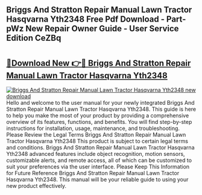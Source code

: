 ## Briggs And Stratton Repair Manual Lawn Tractor Hasqvarna Yth2348 Free Pdf Download - Part-pWz New Repair Owner Guide - User Service Edition CeZBq

# <h2><a href="http://bc82960.oget.top/?id=Briggs+And+Stratton+Repair+Manual+Lawn+Tractor+Hasqvarna+Yth2348">🔗Download New 👉🔴 Briggs And Stratton Repair Manual Lawn Tractor Hasqvarna Yth2348</a></h2>

[![Briggs And Stratton Repair Manual Lawn Tractor Hasqvarna Yth2348 new download](https://i.imgur.com/5g1atiW.png)](http://bc82960.oget.top/?id=Briggs+And+Stratton+Repair+Manual+Lawn+Tractor+Hasqvarna+Yth2348)
Hello and welcome to the user manual for your newly integrated Briggs And Stratton Repair Manual Lawn Tractor Hasqvarna Yth2348. This guide is here to help you make the most of your product by providing a comprehensive overview of its features, functions, and benefits. You will find step-by-step instructions for installation, usage, maintenance, and troubleshooting. Please Review the Legal Terms Briggs And Stratton Repair Manual Lawn Tractor Hasqvarna Yth2348 This product is subject to certain legal terms and conditions. Briggs And Stratton Repair Manual Lawn Tractor Hasqvarna Yth2348 advanced features include object recognition, motion sensors, customizable alerts, and remote access, all of which can be customized to suit your preferences via the user interface. Please Keep This Information for Future Reference Briggs And Stratton Repair Manual Lawn Tractor Hasqvarna Yth2348. This manual will be your reliable guide to using your new product effectively.
